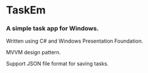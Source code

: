 # TaskEm
### A simple task app for Windows.

Written using C# and Windows Presentation Foundation.

MVVM design pattern.

Support JSON file format for saving tasks.
